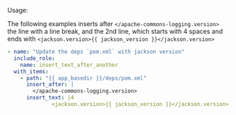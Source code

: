 Usage:

The following examples inserts after `</apache-commons-logging.version>` the line
with a line break, and 
the 2nd line, which starts with 4 spaces and ends with 
`<jackson.version>{{ jackson_version }}</jackson.version>`

```yaml
- name: "Update the deps `pom.xml` with jackson version"
  include_role:
    name: insert_text_after_another
  with_items:
    - path: "{{ app_basedir }}/deps/pom.xml"
      insert_after: |
        </apache-commons-logging.version>
      insert_text: |4
              <jackson.version>{{ jackson_version }}</jackson.version>
```